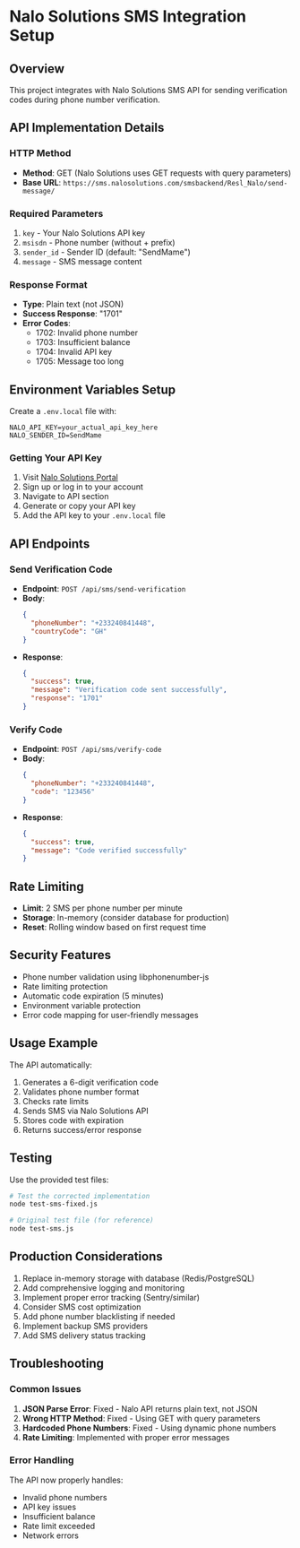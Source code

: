 # Nalo Solutions SMS Integration Setup

## Overview
This project integrates with Nalo Solutions SMS API for sending verification codes during phone number verification.

## API Implementation Details

### HTTP Method
- **Method**: GET (Nalo Solutions uses GET requests with query parameters)
- **Base URL**: `https://sms.nalosolutions.com/smsbackend/Resl_Nalo/send-message/`

### Required Parameters
1. `key` - Your Nalo Solutions API key
2. `msisdn` - Phone number (without + prefix)
3. `sender_id` - Sender ID (default: "SendMame")
4. `message` - SMS message content

### Response Format
- **Type**: Plain text (not JSON)
- **Success Response**: "1701"
- **Error Codes**:
  - 1702: Invalid phone number
  - 1703: Insufficient balance
  - 1704: Invalid API key
  - 1705: Message too long

## Environment Variables Setup

Create a `.env.local` file with:
```env
NALO_API_KEY=your_actual_api_key_here
NALO_SENDER_ID=SendMame
```

### Getting Your API Key
1. Visit [Nalo Solutions Portal](https://portal.nalosolutions.com/)
2. Sign up or log in to your account
3. Navigate to API section
4. Generate or copy your API key
5. Add the API key to your `.env.local` file

## API Endpoints

### Send Verification Code
- **Endpoint**: `POST /api/sms/send-verification`
- **Body**: 
  ```json
  {
    "phoneNumber": "+233240841448",
    "countryCode": "GH"
  }
  ```
- **Response**:
  ```json
  {
    "success": true,
    "message": "Verification code sent successfully",
    "response": "1701"
  }
  ```

### Verify Code
- **Endpoint**: `POST /api/sms/verify-code`
- **Body**:
  ```json
  {
    "phoneNumber": "+233240841448",
    "code": "123456"
  }
  ```
- **Response**:
  ```json
  {
    "success": true,
    "message": "Code verified successfully"
  }
  ```

## Rate Limiting
- **Limit**: 2 SMS per phone number per minute
- **Storage**: In-memory (consider database for production)
- **Reset**: Rolling window based on first request time

## Security Features
- Phone number validation using libphonenumber-js
- Rate limiting protection
- Automatic code expiration (5 minutes)
- Environment variable protection
- Error code mapping for user-friendly messages

## Usage Example

The API automatically:
1. Generates a 6-digit verification code
2. Validates phone number format
3. Checks rate limits
4. Sends SMS via Nalo Solutions API
5. Stores code with expiration
6. Returns success/error response

## Testing
Use the provided test files:
```bash
# Test the corrected implementation
node test-sms-fixed.js

# Original test file (for reference)
node test-sms.js
```

## Production Considerations
1. Replace in-memory storage with database (Redis/PostgreSQL)
2. Add comprehensive logging and monitoring
3. Implement proper error tracking (Sentry/similar)
4. Consider SMS cost optimization
5. Add phone number blacklisting if needed
6. Implement backup SMS providers
7. Add SMS delivery status tracking

## Troubleshooting

### Common Issues
1. **JSON Parse Error**: Fixed - Nalo API returns plain text, not JSON
2. **Wrong HTTP Method**: Fixed - Using GET with query parameters
3. **Hardcoded Phone Numbers**: Fixed - Using dynamic phone numbers
4. **Rate Limiting**: Implemented with proper error messages

### Error Handling
The API now properly handles:
- Invalid phone numbers
- API key issues
- Insufficient balance
- Rate limit exceeded
- Network errors
